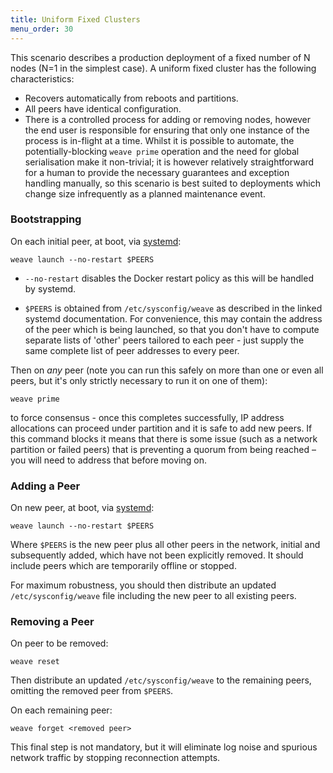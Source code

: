 ```yaml
---
title: Uniform Fixed Clusters
menu_order: 30
---
```


This scenario describes a production deployment of a fixed number of N
nodes (N=1 in the simplest case). A uniform fixed cluster has the
following characteristics:

* Recovers automatically from reboots and partitions.
* All peers have identical configuration.
* There is a controlled process for adding or removing nodes, however
  the end user is responsible for ensuring that only one instance of
  the process is in-flight at a time. Whilst it is possible to
  automate, the potentially-blocking `weave prime` operation and the
  need for global serialisation make it non-trivial; it is however
  relatively straightforward for a human to provide the necessary
  guarantees and exception handling manually, so this scenario is best
  suited to deployments which change size infrequently as a planned
  maintenance event.

### Bootstrapping

On each initial peer, at boot, via
[systemd](/site/installing-weave/systemd.md):

    weave launch --no-restart $PEERS

* `--no-restart` disables the Docker restart policy as this will be
  handled by systemd.

* `$PEERS` is obtained from `/etc/sysconfig/weave` as described in the
  linked systemd documentation. For convenience, this may contain the
  address of the peer which is being launched, so that you don't have
  to compute separate lists of 'other' peers tailored to each peer -
  just supply the same complete list of peer addresses to every peer.

Then on _any_ peer (note you can run this safely on more than one or
even all peers, but it's only strictly necessary to run it on one of
them):

    weave prime

to force consensus - once this completes successfully, IP address
allocations can proceed under partition and it is safe to add new
peers. If this command blocks it means that there is some issue (such
as a network partition or failed peers) that is preventing a quorum
from being reached – you will need to address that before moving on.

### Adding a Peer

On new peer, at boot, via
[systemd](/site/installing-weave/systemd.md):

    weave launch --no-restart $PEERS

Where `$PEERS` is the new peer plus all other peers in the network,
initial and subsequently added, which have not been explicitly
removed. It should include peers which are temporarily offline or
stopped.

For maximum robustness, you should then distribute an updated
`/etc/sysconfig/weave` file including the new peer to all existing
peers.

### Removing a Peer

On peer to be removed:

    weave reset

Then distribute an updated `/etc/sysconfig/weave` to the remaining
peers, omitting the removed peer from `$PEERS`.

On each remaining peer:

    weave forget <removed peer>

This final step is not mandatory, but it will eliminate log noise and
spurious network traffic by stopping reconnection attempts.
